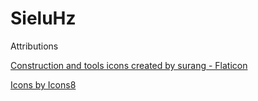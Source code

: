 # SieluHz

Attributions

[Construction and tools icons created by surang - Flaticon](https://www.flaticon.com/free-icons/construction-and-tools)

[Icons by Icons8](https://icons8.com/icon/94h7UGpCrl58/response)

